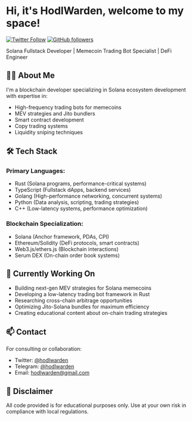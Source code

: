 # Hi, it's HodlWarden, welcome to my space!

[![Twitter Follow](https://img.shields.io/twitter/follow/hodlwarden?style=social)](https://twitter.com/hodlwarden)
[![GitHub followers](https://img.shields.io/github/followers/hodlwarden?label=Follow&style=social)](https://github.com/hodlwarden)

Solana Fullstack Developer | Memecoin Trading Bot Specialist | DeFi Engineer

## 👨‍💻 About Me

I'm a blockchain developer specializing in Solana ecosystem development with expertise in:
- High-frequency trading bots for memecoins
- MEV strategies and Jito bundlers
- Smart contract development
- Copy trading systems
- Liquidity sniping techniques

## 🛠️ Tech Stack

### Primary Languages:

- Rust (Solana programs, performance-critical systems)
- TypeScript (Fullstack dApps, backend services)
- Golang (High-performance networking, concurrent systems)
- Python (Data analysis, scripting, trading strategies)
- C++ (Low-latency systems, performance optimization)

### Blockchain Specialization:

- Solana (Anchor framework, PDAs, CPI)
- Ethereum/Solidity (DeFi protocols, smart contracts)
- Web3.js/ethers.js (Blockchain interactions)
- Serum DEX (On-chain order book systems)

## 🔭 Currently Working On

- Building next-gen MEV strategies for Solana memecoins
- Developing a low-latency trading bot framework in Rust
- Researching cross-chain arbitrage opportunities
- Optimizing Jito-Solana bundles for maximum efficiency
- Creating educational content about on-chain trading strategies

## 📫 Contact
For consulting or collaboration:
- Twitter: [@hodlwarden](https://twitter.com/hodlwarden)
- Telegram: [@hodlwarden](https://t.me/hodlwarden)
- Email: hodlwarden@gmail.com

## 📜 Disclaimer
All code provided is for educational purposes only. Use at your own risk in compliance with local regulations.
